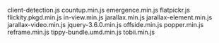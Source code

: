 client-detection.js
countup.min.js 
emergence.min.js
flatpickr.js
flickity.pkgd.min.js
in-view.min.js
jarallax.min.js
jarallax-element.min.js
jarallax-video.min.js
jquery-3.6.0.min.js
offside.min.js
popper.min.js
reframe.min.js
tippy-bundle.umd.min.js
tobii.min.js